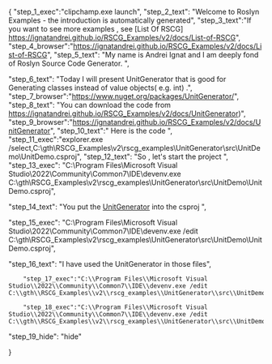 {
    "step_1_exec":"clipchamp.exe launch",
    "step_2_text": "Welcome to Roslyn Examples - the introduction is automatically generated",
    "step_3_text":"If you want to see more examples , see  [List Of RSCG] https://ignatandrei.github.io/RSCG_Examples/v2/docs/List-of-RSCG",
    "step_4_browser":"https://ignatandrei.github.io/RSCG_Examples/v2/docs/List-of-RSCG",
    "step_5_text": "My name is Andrei Ignat and I am deeply fond of Roslyn Source Code Generator. ",

"step_6_text": "Today I will present UnitGenerator  that is good for Generating classes instead of value objects( e.g. int) .",
"step_7_browser":"https://www.nuget.org/packages/UnitGenerator/",
"step_8_text": "You can download the code from https://ignatandrei.github.io/RSCG_Examples/v2/docs/UnitGenerator)",
"step_9_browser":"https://ignatandrei.github.io/RSCG_Examples/v2/docs/UnitGenerator",
"step_10_text":" Here is the code ",
"step_11_exec":"explorer.exe /select,C:\\gth\\RSCG_Examples\\v2\\rscg_examples\\UnitGenerator\\src\\UnitDemo\\UnitDemo.csproj",
"step_12_text": "So , let's start the project ",
"step_13_exec": "C:\\Program Files\\Microsoft Visual Studio\\2022\\Community\\Common7\\IDE\\devenv.exe C:\\gth\\RSCG_Examples\\v2\\rscg_examples\\UnitGenerator\\src\\UnitDemo\\UnitDemo.csproj",

"step_14_text": "You put the  [UnitGenerator](https://www.nuget.org/packages/UnitGenerator/) into the csproj ",

"step_15_exec": "C:\\Program Files\\Microsoft Visual Studio\\2022\\Community\\Common7\\IDE\\devenv.exe /edit C:\\gth\\RSCG_Examples\\v2\\rscg_examples\\UnitGenerator\\src\\UnitDemo\\UnitDemo.csproj",

"step_16_text": "I have used the UnitGenerator in those files",


        "step_17_exec":"C:\\Program Files\\Microsoft Visual Studio\\2022\\Community\\Common7\\IDE\\devenv.exe /edit C:\\gth\\RSCG_Examples\\v2\\rscg_examples\\UnitGenerator\\src\\UnitDemo\\Person.cs",
    
        "step_18_exec":"C:\\Program Files\\Microsoft Visual Studio\\2022\\Community\\Common7\\IDE\\devenv.exe /edit C:\\gth\\RSCG_Examples\\v2\\rscg_examples\\UnitGenerator\\src\\UnitDemo\\Program.cs",
    
"step_19_hide": "hide"


}